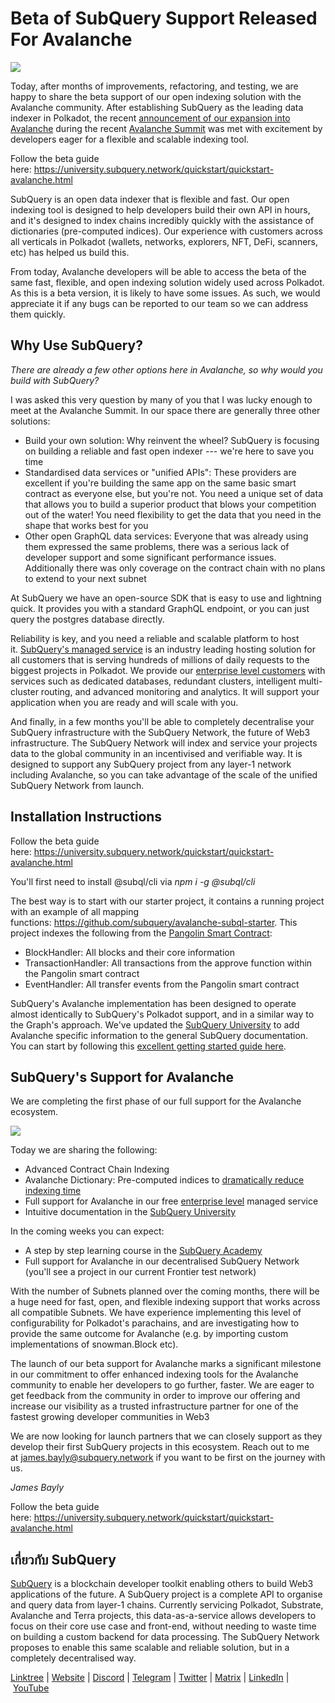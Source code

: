 # Beta of SubQuery Support Released For Avalanche

![](https://miro.medium.com/max/1400/1*BiJaESR69-vDimBJmXhQvw.png)

Today, after months of improvements, refactoring, and testing, we are happy to share the beta support of our open indexing solution with the Avalanche community. After establishing SubQuery as the leading data indexer in Polkadot, the recent [announcement of our expansion into Avalanche](./20220321-avalache.md) during the recent [Avalanche Summit](https://www.avalanchesummit.com/agenda) was met with excitement by developers eager for a flexible and scalable indexing tool.

Follow the beta guide here: https://university.subquery.network/quickstart/quickstart-avalanche.html

SubQuery is an open data indexer that is flexible and fast. Our open indexing tool is designed to help developers build their own API in hours, and it's designed to index chains incredibly quickly with the assistance of dictionaries (pre-computed indices). Our experience with customers across all verticals in Polkadot (wallets, networks, explorers, NFT, DeFi, scanners, etc) has helped us build this.

From today, Avalanche developers will be able to access the beta of the same fast, flexible, and open indexing solution widely used across Polkadot. As this is a beta version, it is likely to have some issues. As such, we would appreciate it if any bugs can be reported to our team so we can address them quickly.

## Why Use SubQuery?

_There are already a few other options here in Avalanche, so why would you build with SubQuery?_

I was asked this very question by many of you that I was lucky enough to meet at the Avalanche Summit. In our space there are generally three other solutions:

- Build your own solution: Why reinvent the wheel? SubQuery is focusing on building a reliable and fast open indexer --- we're here to save you time
- Standardised data services or "unified APIs": These providers are excellent if you're building the same app on the same basic smart contract as everyone else, but you're not. You need a unique set of data that allows you to build a superior product that blows your competition out of the water! You need flexibility to get the data that you need in the shape that works best for you
- Other open GraphQL data services: Everyone that was already using them expressed the same problems, there was a serious lack of developer support and some significant performance issues. Additionally there was only coverage on the contract chain with no plans to extend to your next subnet

At SubQuery we have an open-source SDK that is easy to use and lightning quick. It provides you with a standard GraphQL endpoint, or you can just query the postgres database directly.

Reliability is key, and you need a reliable and scalable platform to host it. [SubQuery's managed service](https://subquery.network/managedservices) is an industry leading hosting solution for all customers that is serving hundreds of millions of daily requests to the biggest projects in Polkadot. We provide our [enterprise level customers](./20211228-enterprise-hosted.md) with services such as dedicated databases, redundant clusters, intelligent multi-cluster routing, and advanced monitoring and analytics. It will support your application when you are ready and will scale with you.

And finally, in a few months you'll be able to completely decentralise your SubQuery infrastructure with the SubQuery Network, the future of Web3 infrastructure. The SubQuery Network will index and service your projects data to the global community in an incentivised and verifiable way. It is designed to support any SubQuery project from any layer-1 network including Avalanche, so you can take advantage of the scale of the unified SubQuery Network from launch.

## Installation Instructions

Follow the beta guide here: https://university.subquery.network/quickstart/quickstart-avalanche.html

You'll first need to install @subql/cli via *npm i -g @subql/cli*

The best way is to start with our starter project, it contains a running project with an example of all mapping functions: https://github.com/subquery/avalanche-subql-starter. This project indexes the following from the [Pangolin Smart Contract](https://snowtrace.io/token/0x60781c2586d68229fde47564546784ab3faca982):

- BlockHandler: All blocks and their core information
- TransactionHandler: All transactions from the approve function within the Pangolin smart contract
- EventHandler: All transfer events from the Pangolin smart contract

SubQuery's Avalanche implementation has been designed to operate almost identically to SubQuery's Polkadot support, and in a similar way to the Graph's approach. We've updated the [SubQuery University](https://university.subquery.network/build/introduction.html) to add Avalanche specific information to the general SubQuery documentation. You can start by following this [excellent getting started guide here](https://university.subquery.network/quickstart/quickstart-avalanche.html).

## SubQuery's Support for Avalanche

We are completing the first phase of our full support for the Avalanche ecosystem.

![](https://miro.medium.com/max/1400/0*GUKZJfJCz1nB_3zc)

Today we are sharing the following:

- Advanced Contract Chain Indexing
- Avalanche Dictionary: Pre-computed indices to [dramatically reduce indexing time](./20210630-SubQuery-Just-Got-a-lot-Faster-with-the-Dictionary.md)
- Full support for Avalanche in our free [enterprise level](./20211228-enterprise-hosted.md) managed service
- Intuitive documentation in the [SubQuery University](https://university.subquery.network/)

In the coming weeks you can expect:

- A step by step learning course in the [SubQuery Academy](./20211018-subquery-launches-the-subquery-academy.md)
- Full support for Avalanche in our decentralised SubQuery Network (you'll see a project in our current Frontier test network)

With the number of Subnets planned over the coming months, there will be a huge need for fast, open, and flexible indexing support that works across all compatible Subnets. We have experience implementing this level of configurability for Polkadot's parachains, and are investigating how to provide the same outcome for Avalanche (e.g. by importing custom implementations of snowman.Block etc).

The launch of our beta support for Avalanche marks a significant milestone in our commitment to offer enhanced indexing tools for the Avalanche community to enable her developers to go further, faster. We are eager to get feedback from the community in order to improve our offering and increase our visibility as a trusted infrastructure partner for one of the fastest growing developer communities in Web3

We are now looking for launch partners that we can closely support as they develop their first SubQuery projects in this ecosystem. Reach out to me at james.bayly@subquery.network if you want to be first on the journey with us.

_James Bayly_

Follow the beta guide here: https://university.subquery.network/quickstart/quickstart-avalanche.html

## เกี่ยวกับ SubQuery

[SubQuery](https://subquery.network/) is a blockchain developer toolkit enabling others to build Web3 applications of the future. A SubQuery project is a complete API to organise and query data from layer-1 chains. Currently servicing Polkadot, Substrate, Avalanche and Terra projects, this data-as-a-service allows developers to focus on their core use case and front-end, without needing to waste time on building a custom backend for data processing. The SubQuery Network proposes to enable this same scalable and reliable solution, but in a completely decentralised way.

​​[Linktree](https://linktr.ee/subquerynetwork) | [Website](https://subquery.network/) | [Discord](https://discord.com/invite/78zg8aBSMG) | [Telegram](https://t.me/subquerynetwork) | [Twitter](https://twitter.com/subquerynetwork) | [Matrix](https://matrix.to/#/#subquery:matrix.org) | [LinkedIn](https://www.linkedin.com/company/subquery) | [YouTube](https://www.youtube.com/channel/UCi1a6NUUjegcLHDFLr7CqLw)
